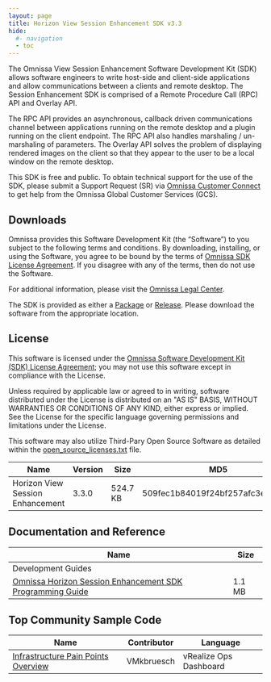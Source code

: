 ```yaml
---
layout: page
title: Horizon View Session Enhancement SDK v3.3
hide:
  #- navigation
  - toc
---
```


The Omnissa View Session Enhancement Software Development Kit (SDK) allows software engineers to write host-side and client-side applications and allow communications between a clients and remote desktop. The Session Enhancement SDK is comprised of a Remote Procedure Call (RPC) API and Overlay API.

The RPC API provides an asynchronous, callback driven communications channel between applications running on the remote desktop and a plugin running on the client endpoint. The RPC API also handles marshaling / un-marshaling of parameters. The Overlay API solves the problem of displaying rendered images on the client so that they appear to the user to be a local window on the remote desktop.

This SDK is free and public. To obtain technical support for the use of the SDK, please submit a Support Request (SR) via [Omnissa Customer Connect](https://customerconnect.omnissa.com/home) to get help from the Omnissa Global Customer Services (GCS).

## Downloads

Omnissa provides this Software Development Kit (the “Software”) to you subject to the following terms and conditions. By downloading, installing, or using the Software, you agree to be bound by the terms of [Omnissa SDK License Agreement](https://static.omnissa.com/sites/default/files/omnissa-sdk-agreement.pdf). If you disagree with any of the terms, then do not use the Software.

For additional information, please visit the [Omnissa Legal Center](https://www.omnissa.com/legal-center/).

The SDK is provided as either a [Package](https://github.com/orgs/euc-releases/packages?repo_name=wsone-sdk-xamarin) or [Release](https://github.com/euc-releases/wsone-sdk-xamarin/releases). Please download the software from the appropriate location.

## License

This software is licensed under the [Omnissa Software Development Kit (SDK) License Agreement](https://static.omnissa.com/sites/default/files/omnissa-sdk-agreement.pdf); you may not use this software except in compliance with the License.

Unless required by applicable law or agreed to in writing, software distributed under the License is distributed on an "AS IS" BASIS, WITHOUT WARRANTIES OR CONDITIONS OF ANY KIND, either express or implied. See the License for the specific language governing permissions and limitations under the License.

This software may also utilize Third-Pary Open Source Software as detailed within the [open_source_licenses.txt](open_source_licenses.txt) file.

| Name | Version | Size | MD5 |  |
| --- | --- | --- | --- | --- |
|Horizon View Session Enhancement | 3.3.0 | 524.7 KB | 509fec1b84019f24bf257afc3ecb8aa5 | [Download](#) { .md-button } |

## Documentation and Reference

| Name | Size |	 
| --- | --- |
|Development Guides |  |
| [Omnissa Horizon Session Enhancement SDK Programming Guide](./versions/3.3/horizon-session-enhancement-sdk-33.pdf) | 1.1 MB	|

## Top Community Sample Code

| Name | Contributor | Language |
| --- | --- | --- |
| [Infrastructure Pain Points Overview](https://github.com/euc-dev/euc-samples/tree/main/Horizon-Samples/infrastructure-pain-points-overview) | VMkbruesch | vRealize Ops Dashboard |
